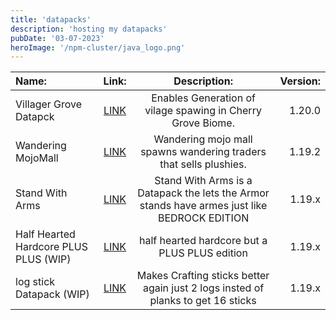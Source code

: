 ```yaml
---
title: 'datapacks'
description: 'hosting my datapacks'
pubDate: '03-07-2023'
heroImage: '/npm-cluster/java_logo.png'
---
```



|  Name:  |  Link:  |  Description: |    Version:   |
|:-------|:------:|:---------------:|----------:|
|Villager Grove Datapck|[LINK](https://github.com/gamingoninsulin/MC-GroveVillageDatapack)|Enables Generation of vilage spawing in Cherry Grove Biome.| 1.20.0  |
|Wandering MojoMall| [LINK](https://github.com/gamingoninsulin/Wandering-MOJO-MALL/releases/tag/release)|Wandering mojo mall spawns wandering traders that sells plushies.|  1.19.2  |
|Stand With Arms|[LINK](https://github.com/gamingoninsulin/StandWithArms/releases/tag/release)|Stand With Arms is a Datapack the lets the Armor stands have armes just like BEDROCK EDITION| 1.19.x  |
|Half Hearted Hardcore PLUS PLUS (WIP)|[LINK](https://github.com/gamingoninsulin/Half_Hearted_Hardcore_PLUS_PLUS)| half hearted hardcore but a PLUS PLUS edition| 1.19.x  |
|log stick Datapack (WIP)|[LINK](https://github.com/gamingoninsulin/log_stick-Datapack/releases/tag/release)|Makes Crafting sticks better again just 2 logs insted of planks to get 16 sticks| 1.19.x  |